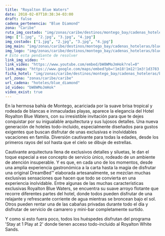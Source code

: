 ```yaml
---
title: "Royalton Blue Waters"
date: 2018-02-07T10:38:34-03:00
draft: false
cadena_pertenencia: "Blue Diamond"
zona: "Caribe"
ruta_img_costado: "img/zonas/caribe/destinos/montego_bay/cadenas_hoteleras/blue_diamond/royalton/royalton_blue_waters/imagenes_hotel/"
img: ["1.jpg", "2.jpg", "3.jpg", "4.jpg"]
img_costado: ["1.jpg", "2.jpg", "3.jpg", "4.jpg"]
img_main: "img/zonas/caribe/destinos/montego_bay/cadenas_hoteleras/blue_diamond/royalton/royalton_blue_waters/ficha_hotel.jpg"
img_logo: "img/zonas/caribe/destinos/montego_bay/cadenas_hoteleras/blue_diamond/royalton/royalton_blue_waters/logo/logo_hotel.jpg"
# Esto esta pendiente de resolver
link_img_video: ""
link_video: "https://www.youtube.com/embed/bW8WMoJmHok?rel=0"
link_mapa: "https://www.google.com/maps/embed?pb=!1m18!1m12!1m3!1d3783.9800313147725!2d-77.61196588510781!3d18.484563687429898!2m3!1f0!2f0!3f0!3m2!1i1024!2i768!4f13.1!3m3!1m2!1s0x8eda342ce50b6343%3A0x4ea1b336cfcc27bc!2sRoyalton+Blue+Waters+-+Montego+Bay!5e0!3m2!1ses!2scl!4v1518020399420"
ficha_hotel: "img/zonas/caribe/destinos/montego_bay/cadenas_hoteleras/blue_diamond/royalton/royalton_blue_waters/ficha_hotel.pdf"
url_zona: "zonas/caribe/caribe"
url_cadena: "hoteles/blue_diamond"
id_video: "bW8WMoJmHok"
video_exist: true
---
```

En la hermosa bahía de Montego, acariciada por la suave brisa tropical y rodeada de blancas e inmaculadas playas, aparece la elegancia del Hotel Royalton Blue Waters, con su irresistible invitación para que te dejes conquistar por su inigualable arquitectura y sus lujosos detalles.  Una nueva generación de hoteles todo-incluido, especialmente diseñados para gustos exigentes que buscan disfrutar de unas exclusivas e inolvidables vacaciones en familia. Diversión cautivante para todas la edades, desde los primeros rayos del sol hasta que el cielo se dibuje de estrellas.

Cautivante arquitectura llena de exclusivos detalles y siluetas, le dan el toque especial a ese concepto de servicio único, rodeado de un ambiente de atención insuperable. Y es que, en cada uno de los momentos, desde una amplia experiencia gastronómica a la carta hasta la magia de disfrutar una original DreamBed™ elaborada artesanalmente, se mezclan muchas exclusivas sensaciones que hacen que todo se convierta en una experiencia inolvidable. Entre algunas de las muchas características exclusivas Royalton Blue Waters, se encuentra su suave arroyo flotante que recorre diferentes partes del hotel, donde todos pueden disfrutar de una relajante y refrescante corriente de agua mientras se broncean bajo el sol. Otros pueden  rentar una de las cabañas privadas durante todo el día y disfrutar de servicio de camarero y mini-bar completamente surtido.

Y como si esto fuera poco, todos los huéspedes disfrutan del programa 'Stay at 1 Play at 2' donde tienen acceso todo-incluido al Royalton White Sands.
